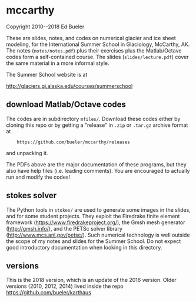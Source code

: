 mccarthy
========

Copyright 2010--2018  Ed Bueler

These are slides, notes, and codes on numerical glacier and ice sheet modeling, for the International Summer School in Glaciology, McCarthy, AK.  The notes (`notes/notes.pdf`) plus their exercises plus the Matlab/Octave codes form a self-contained course.  The slides (`slides/lecture.pdf`) cover the same material in a more informal style.

The Summer School website is at

http://glaciers.gi.alaska.edu/courses/summerschool


download Matlab/Octave codes
----------------------------

The codes are in subdirectory `mfiles/`.  Download these codes either by cloning this repo or by getting a "release" in `.zip` or `.tar.gz` archive format at

        https://github.com/bueler/mccarthy/releases

and unpacking it.

The PDFs above are the major documentation of these programs, but they also have help files (i.e. leading comments).  You are encouraged to actually run and modify the codes!


stokes solver
-------------

The Python tools in `stokes/` are used to generate some images in the slides, and for some student projects.  They exploit the Firedrake finite element framework (https://www.firedrakeproject.org/), the Gmsh mesh generator (http://gmsh.info/), and the PETSc solver library (http://www.mcs.anl.gov/petsc/).  Such numerical technology is well outside the scope of my notes and slides for the Summer School.  Do not expect good introductory documentation when looking in this directory.


versions
--------

This is the 2018 version, which is an update of the 2016 version.  Older versions (2010, 2012, 2014) lived inside the repo https://github.com/bueler/karthaus

